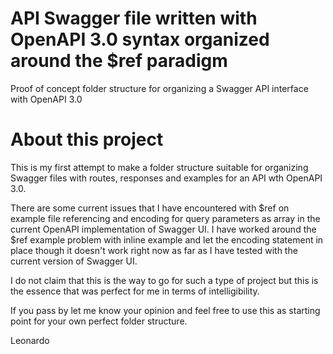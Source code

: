# API Swagger file written with OpenAPI 3.0 syntax organized around the $ref paradigm

Proof of concept folder structure for organizing a Swagger API interface with OpenAPI 3.0

# About this project
This is my first attempt to make a folder structure suitable for organizing 
Swagger files with routes, responses and examples for an API wth OpenAPI 3.0.

There are some current issues that I have encountered with $ref on example file referencing and encoding for query parameters as array in the current OpenAPI implementation of Swagger UI. I have worked around the $ref example problem with inline example and let the encoding statement in place though it doesn't work right now as far as I have tested with the current version of Swagger UI.

I do not claim that this is the way to go for such a type of project but this is the
essence that was perfect for me in terms of intelligibility.

If you pass by let me know your opinion and feel free to use this as starting point for your own perfect folder structure.

Leonardo
